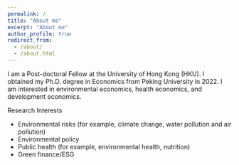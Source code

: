 ```yaml
---
permalink: /
title: "About me"
excerpt: "About me"
author_profile: true
redirect_from: 
  - /about/
  - /about.html
---
```

I am a Post-doctoral Fellow at the University of Hong Kong (HKU). I obtained my Ph.D. degree in Economics from Peking University in 2022. I am interested in environmental economics, health economics, and development economics. 

Research Interests

* Environmental risks (for example, climate change, water pollution and air pollution)
* Environmental policy
* Public health (for example, environmental health, nutrition)
* Green finance/ESG
